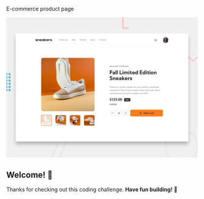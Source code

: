  E-commerce product page

![Design preview for the E-commerce product page coding challenge](./design/desktop-preview.jpg)

## Welcome! 👋

Thanks for checking out this coding challenge.
**Have fun building!** 🚀
